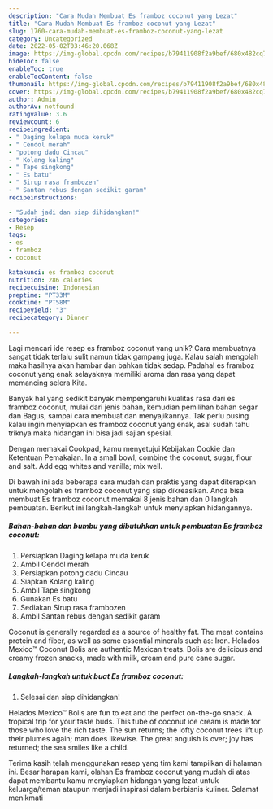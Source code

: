 ```yaml
---
description: "Cara Mudah Membuat Es framboz coconut yang Lezat"
title: "Cara Mudah Membuat Es framboz coconut yang Lezat"
slug: 1760-cara-mudah-membuat-es-framboz-coconut-yang-lezat
category: Uncategorized
date: 2022-05-02T03:46:20.068Z
image: https://img-global.cpcdn.com/recipes/b79411908f2a9bef/680x482cq70/es-framboz-coconut-foto-resep-utama.jpg
hideToc: false
enableToc: true
enableTocContent: false
thumbnail: https://img-global.cpcdn.com/recipes/b79411908f2a9bef/680x482cq70/es-framboz-coconut-foto-resep-utama.jpg
cover: https://img-global.cpcdn.com/recipes/b79411908f2a9bef/680x482cq70/es-framboz-coconut-foto-resep-utama.jpg
author: Admin
authorAv: notfound
ratingvalue: 3.6
reviewcount: 6
recipeingredient:
- " Daging kelapa muda keruk"
- " Cendol merah"
- "potong dadu Cincau"
- " Kolang kaling"
- " Tape singkong"
- " Es batu"
- " Sirup rasa frambozen"
- " Santan rebus dengan sedikit garam"
recipeinstructions:

- "Sudah jadi dan siap dihidangkan!"
categories:
- Resep
tags:
- es
- framboz
- coconut

katakunci: es framboz coconut 
nutrition: 286 calories
recipecuisine: Indonesian
preptime: "PT33M"
cooktime: "PT58M"
recipeyield: "3"
recipecategory: Dinner

---
```





Lagi mencari ide resep es framboz coconut yang unik? Cara membuatnya sangat tidak terlalu sulit namun tidak gampang juga. Kalau salah mengolah maka hasilnya akan hambar dan bahkan tidak sedap. Padahal es framboz coconut yang enak selayaknya memiliki aroma dan rasa yang dapat memancing selera Kita.





Banyak hal yang sedikit banyak mempengaruhi kualitas rasa dari es framboz coconut, mulai dari jenis bahan, kemudian pemilihan bahan segar dan Bagus, sampai cara membuat dan menyajikannya. Tak perlu pusing kalau ingin menyiapkan es framboz coconut yang enak,      asal sudah tahu triknya maka hidangan ini bisa jadi sajian spesial.














Dengan memakai Cookpad, kamu menyetujui Kebijakan Cookie dan Ketentuan Pemakaian. In a small bowl, combine the coconut, sugar, flour and salt. Add egg whites and vanilla; mix well.






Di bawah ini ada beberapa cara mudah dan praktis yang dapat diterapkan untuk mengolah es framboz coconut yang siap dikreasikan. Anda bisa membuat Es framboz coconut memakai 8 jenis bahan dan 0 langkah pembuatan. Berikut ini langkah-langkah untuk menyiapkan hidangannya.

<!--inarticleads1-->

##### Bahan-bahan dan bumbu yang dibutuhkan untuk pembuatan Es framboz coconut:

1. Persiapkan  Daging kelapa muda keruk
1. Ambil  Cendol merah
1. Persiapkan potong dadu Cincau
1. Siapkan  Kolang kaling
1. Ambil  Tape singkong
1. Gunakan  Es batu
1. Sediakan  Sirup rasa frambozen
1. Ambil  Santan rebus dengan sedikit garam


Coconut is generally regarded as a source of healthy fat. The meat contains protein and fiber, as well as some essential minerals such as: Iron. Helados Mexico™ Coconut Bolis are authentic Mexican treats. Bolis are delicious and creamy frozen snacks, made with milk, cream and pure cane sugar. 

<!--inarticleads2-->

##### Langkah-langkah untuk buat Es framboz coconut:


1. Selesai dan siap dihidangkan!

Helados Mexico™ Bolis are fun to eat and the perfect on-the-go snack. A tropical trip for your taste buds. This tube of coconut ice cream is made for those who love the rich taste. The sun returns; the lofty coconut trees lift up their plumes again; man does likewise. The great anguish is over; joy has returned; the sea smiles like a child. 

Terima kasih telah menggunakan resep yang tim kami tampilkan di halaman ini. Besar harapan kami, olahan Es framboz coconut yang mudah di atas dapat membantu kamu menyiapkan hidangan yang lezat untuk keluarga/teman ataupun menjadi inspirasi dalam berbisnis kuliner. Selamat menikmati

